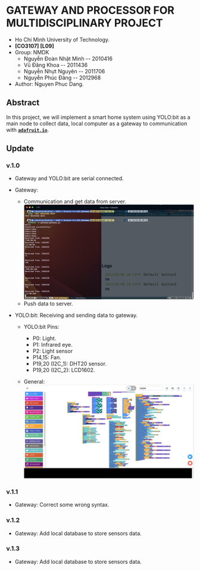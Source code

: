 # GATEWAY AND PROCESSOR FOR MULTIDISCIPLINARY PROJECT
* Ho Chi Minh University of Technology.
* __[CO3107] [L09]__
* Group: NMDK
    - Nguyễn Đoàn Nhật Minh -- 2010416
    - Vũ Đăng Khoa -- 2011436 
    - Nguyễn Nhựt Nguyên -- 2011706 
    - Nguyễn Phúc Đăng -- 2012968
* Author: Nguyen Phuc Dang.

## Abstract
In this project, we will implement a smart home system using YOLO:bit as a main node to collect data, local computer as a gateway to communication with [__`adafruit.io`__](https://io.adafruit.com/).

## Update

### v.1.0
* Gateway and YOLO:bit are serial connected.
* Gateway: 
    + Communication and get data from server.
![GATEWAY - Received data from Server](img/v.1.0/gateway_receive.png)
    + Push data to server.

* YOLO:bit: Receiving and sending data to gateway.
    - YOLO:bit Pins:

        + P0: Light.
        + P1: Infrared eye.
        + P2: Light sensor
        + P14,15: Fan.
        + P19,20 (I2C_1): DHT20 sensor.
        + P19,20 (I2C_2): LCD1602.
        
    - General: 
    ![](img/v.1.0/yolo%3Abit_general.png)
### v.1.1
* Gateway: Correct some wrong syntax.

### v.1.2
* Gateway: Add local database to store sensors data.

### v.1.3
* Gateway: Add local database to store sensors data.